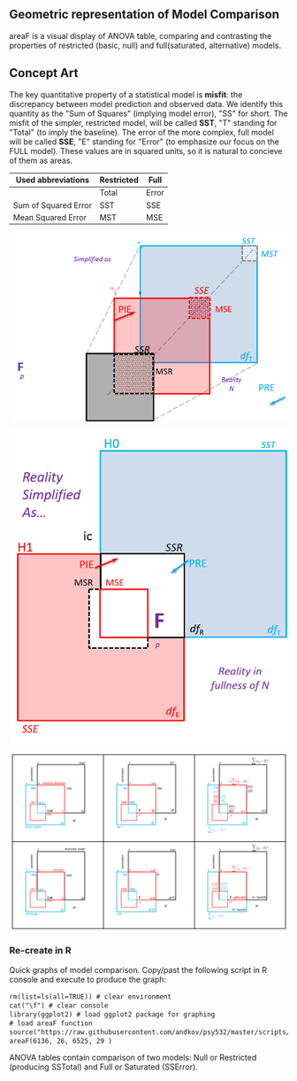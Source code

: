 Geometric representation of Model Comparison
---

areaF is a visual display of ANOVA table, comparing and contrasting the properties of restricted (basic, null) and full(saturated, alternative) models.

## Concept Art

The key quantitative property of a statistical model is **misfit**: the discrepancy between model prediction and  observed data. We identify  this quantity as the "Sum of Squares" (implying model error), "SS" for short. The misfit of the simpler, restricted model, will be called **SST**, "T" standing for "Total" (to imply the baseline). The error of the more complex, full model will be called **SSE**, "E" standing for "Error" (to emphasize our focus on the FULL model).  These values are in squared units, so it is natural to concieve of them as areas.

| Used abbreviations        | Restricted  | Full  |
|---|---|---|
|  | Total  | Error   |
|Sum of Squared Error  | SST  | SSE |
|Mean Squared Error   | MST   | MSE   |


![prototype3](./libs/images/prototype3.png)


![prototype2](./libs/images/prototype2.png)

![prototype1](./libs/images/prototype1.png)



### Re-create in R
Quick graphs of model comparison. Copy/past the following script in R console and execute to produce the graph: 
```
rm(list=ls(all=TRUE)) # clear environment
cat("\f") # clear console
library(ggplot2) # load ggplot2 package for graphing
# load areaF function
source("https://raw.githubusercontent.com/andkov/psy532/master/scripts/graphs/areaF_graphing.R")
areaF(6136, 26, 6525, 29 )
```

ANOVA tables contain comparison of two models:  Null or Restricted (producing SSTotal) and Full or Saturated (SSError). 